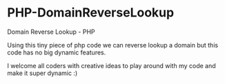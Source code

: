 # PHP-DomainReverseLookup

Domain Reverse Lookup - PHP

Using this tiny piece of php code we can reverse lookup a domain but this code has no big dynamic features.

I welcome all coders with creative ideas to play around with my code and make it super dynamic :)
